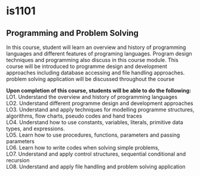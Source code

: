 # is1101 
<h2>Programming and Problem Solving</h2>
In this course, student will learn an overview and history of programming
languages and different features of programing languages. Program design
techniques and programming also discuss in this course module. This course
will be introduced to programme design and development approaches
including database accessing and file handling approaches. problem solving
application will be discussed throughout the course

<b>Upon completion of this course, students will be able to do the
following:</b>
<br>LO1. Understand the overview and history of programming languages
<br>LO2. Understand different programme design and development
approaches
<br>LO3. Understand and apply techniques for modelling programme
structures, algorithms, flow charts, pseudo codes and hand traces
<br>LO4. Understand how to use constants, variables, literals, primitive data
types, and expressions.
<br>LO5. Learn how to use procedures, functions, parameters and passing parameters
<br>LO6. Learn how to write codes when solving simple problems,
<br>LO7. Understand and apply control structures, sequential conditional and recursion
<br>LO8. Understand and apply file handling and problem solving application
